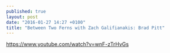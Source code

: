 ```yaml
---
published: true
layout: post
date: "2016-01-27 14:27 +0100"
title: "Between Two Ferns with Zach Galifianakis: Brad Pitt"
---
```


<https://www.youtube.com/watch?v=wnF-zTrHvGs>
